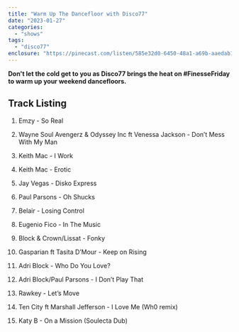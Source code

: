```yaml
---
title: "Warm Up The Dancefloor with Disco77"
date: "2023-01-27"
categories: 
  - "shows"
tags: 
  - "disco77"
enclosure: "https://pinecast.com/listen/585e32d0-6450-48a1-a69b-aaedab1c6e97.mp3 59754652 audio/mpeg "
---
```


**Don't let the cold get to you as Disco77 brings the heat on #FinesseFriday to warm up your weekend dancefloors.**

## Track Listing

1. Emzy - So Real

3. Wayne Soul Avengerz & Odyssey Inc ft Venessa Jackson - Don’t Mess With My Man

5. Keith Mac - I Work

7. Keith Mac - Erotic

9. Jay Vegas - Disko Express

11. Paul Parsons - Oh Shucks

13. Belair - Losing Control

15. Eugenio Fico - In The Music

17. Block & Crown/Lissat - Fonky

19. Gasparian ft Tasita D’Mour - Keep on Rising

21. Adri Block - Who Do You Love?

23. Adri Block/Paul Parsons - I Don’t Play That

25. Rawkey - Let’s Move

27. Ten City ft Marshall Jefferson - I Love Me (Wh0 remix)

29. Katy B - On a Mission (Soulecta Dub)
